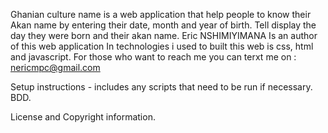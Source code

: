 Ghanian culture name is a web application that help people to know their Akan name by entering their date, month and year of birth.                                  Tell display the day they were born and their akan name.
Eric NSHIMIYIMANA Is an author of this web application
In technologies i used to built this web is css, html and javascript.
For those who want to reach me you can terxt me on : nericmpc@gmail.com





Setup instructions - includes any scripts that need to be run if necessary.
BDD.

License and Copyright information.
